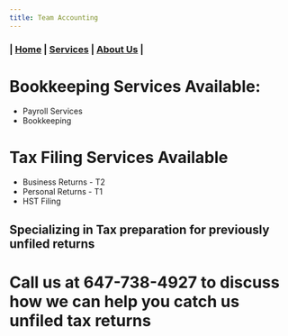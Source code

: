 ```yaml
---
title: Team Accounting
---
```


### | [Home](/) | [Services](/services.html) | [About Us](/about.html) |

# Bookkeeping Services Available:
-  Payroll Services
-  Bookkeeping

# Tax Filing Services Available
-  Business Returns - T2
-  Personal Returns - T1
-  HST Filing

## Specializing in Tax preparation for previously unfiled returns

# Call us at 647-738-4927 to discuss how we can help you catch us unfiled tax returns
